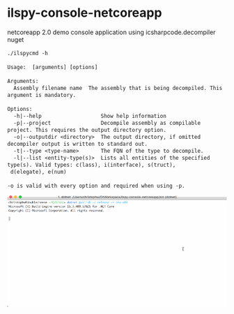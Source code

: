 # ilspy-console-netcoreapp
netcoreapp 2.0 demo console application using icsharpcode.decompiler nuget

```
./ilspycmd -h

Usage:  [arguments] [options]

Arguments:
  Assembly filename name  The assembly that is being decompiled. This argument is mandatory.

Options:
  -h|--help                   Show help information
  -p|--project                Decompile assembly as compilable project. This requires the output directory option.
  -o|--outputdir <directory>  The output directory, if omitted decompiler output is written to standard out.
  -t|--type <type-name>       The FQN of the type to decompile.
  -l|--list <entity-type(s)>  Lists all entities of the specified type(s). Valid types: c(lass), i(interface), s(truct),
 d(elegate), e(num)

-o is valid with every option and required when using -p.
```

![dotnet-build-dance](Running.gif)
